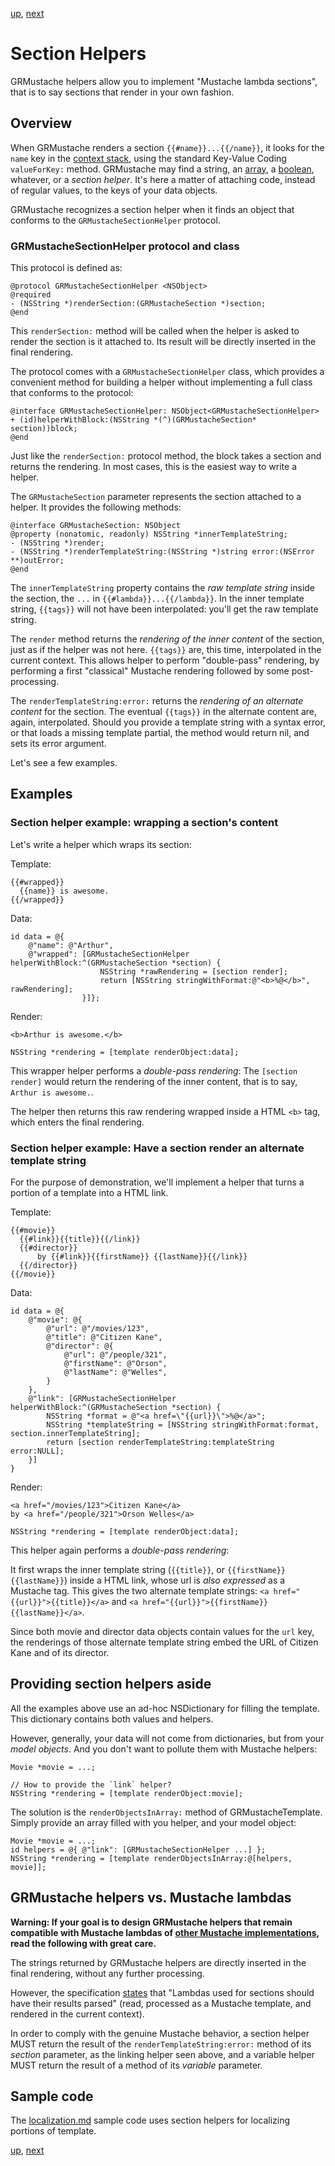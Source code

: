 [up](introduction.md), [next](variable_helpers.md)

Section Helpers
===============

GRMustache helpers allow you to implement "Mustache lambda sections", that is to say sections that render in your own fashion.


Overview
--------

When GRMustache renders a section `{{#name}}...{{/name}}`, it looks for the `name` key in the [context stack](runtime/context_stack.md), using the standard Key-Value Coding `valueForKey:` method. GRMustache may find a string, an [array](runtime/loops.md), a [boolean](runtime/booleans.md), whatever, or a *section helper*. It's here a matter of attaching code, instead of regular values, to the keys of your data objects.

GRMustache recognizes a section helper when it finds an object that conforms to the `GRMustacheSectionHelper` protocol.


### GRMustacheSectionHelper protocol and class

This protocol is defined as:

```objc
@protocol GRMustacheSectionHelper <NSObject>
@required
- (NSString *)renderSection:(GRMustacheSection *)section;
@end
```

This `renderSection:` method will be called when the helper is asked to render the section is it attached to. Its result will be directly inserted in the final rendering.

The protocol comes with a `GRMustacheSectionHelper` class, which provides a convenient method for building a helper without implementing a full class that conforms to the protocol:

```objc
@interface GRMustacheSectionHelper: NSObject<GRMustacheSectionHelper>
+ (id)helperWithBlock:(NSString *(^)(GRMustacheSection* section))block;
@end
```

Just like the `renderSection:` protocol method, the block takes a section and returns the rendering. In most cases, this is the easiest way to write a helper.

The `GRMustacheSection` parameter represents the section attached to a helper. It provides the following methods:

```objc
@interface GRMustacheSection: NSObject
@property (nonatomic, readonly) NSString *innerTemplateString;
- (NSString *)render;
- (NSString *)renderTemplateString:(NSString *)string error:(NSError **)outError;
@end
```

The `innerTemplateString` property contains the *raw template string* inside the section, the `...` in `{{#lambda}}...{{/lambda}}`. In the inner template string, `{{tags}}` will not have been interpolated: you'll get the raw template string.

The `render` method returns the *rendering of the inner content* of the section, just as if the helper was not here. `{{tags}}` are, this time, interpolated in the current context. This allows helper to perform "double-pass" rendering, by performing a first "classical" Mustache rendering followed by some post-processing.

The `renderTemplateString:error:` returns the *rendering of an alternate content* for the section. The eventual `{{tags}}` in the alternate content are, again, interpolated. Should you provide a template string with a syntax error, or that loads a missing template partial, the method would return nil, and sets its error argument.

Let's see a few examples.


Examples
--------

### Section helper example: wrapping a section's content

Let's write a helper which wraps its section:

Template:

    {{#wrapped}}
      {{name}} is awesome.
    {{/wrapped}}

Data:

```objc
id data = @{
    @"name": @"Arthur",
    @"wrapped": [GRMustacheSectionHelper helperWithBlock:^(GRMustacheSection *section) {
                    NSString *rawRendering = [section render];
                    return [NSString stringWithFormat:@"<b>%@</b>", rawRendering];
                }]};
```

Render:

    <b>Arthur is awesome.</b>

```objc
NSString *rendering = [template renderObject:data];
```

This wrapper helper performs a *double-pass rendering*: The `[section render]` would return the rendering of the inner content, that is to say, `Arthur is awesome.`.

The helper then returns this raw rendering wrapped inside a HTML `<b>` tag, which enters the final rendering.


### Section helper example: Have a section render an alternate template string

For the purpose of demonstration, we'll implement a helper that turns a portion of a template into a HTML link.

Template:
    
    {{#movie}}
      {{#link}}{{title}}{{/link}}
      {{#director}}
          by {{#link}}{{firstName}} {{lastName}}{{/link}}
      {{/director}}
    {{/movie}}

Data:

```objc
id data = @{
    @"movie": @{
        @"url": @"/movies/123",
        @"title": @"Citizen Kane",
        @"director": @{
            @"url": @"/people/321",
            @"firstName": @"Orson",
            @"lastName": @"Welles",
        }
    },
    @"link": [GRMustacheSectionHelper helperWithBlock:^(GRMustacheSection *section) {
        NSString *format = @"<a href=\"{{url}}\">%@</a>";
        NSString *templateString = [NSString stringWithFormat:format, section.innerTemplateString];
        return [section renderTemplateString:templateString error:NULL];
    }]
}
```

Render:

    <a href="/movies/123">Citizen Kane</a>
    by <a href="/people/321">Orson Welles</a>

```objc
NSString *rendering = [template renderObject:data];
```

This helper again performs a *double-pass rendering*:

It first wraps the inner template string (`{{title}}`, or `{{firstName}} {{lastName}}`) inside a HTML link, whose url is *also expressed* as a Mustache tag. This gives the two alternate template strings: `<a href="{{url}}">{{title}}</a>` and `<a href="{{url}}">{{firstName}} {{lastName}}</a>`.

Since both movie and director data objects contain values for the `url` key, the renderings of those alternate template string embed the URL of Citizen Kane and of its director.


Providing section helpers aside
-------------------------------

All the examples above use an ad-hoc NSDictionary for filling the template. This dictionary contains both values and helpers.

However, generally, your data will not come from dictionaries, but from your *model objects*. And you don't want to pollute them with Mustache helpers:

```objc
Movie *movie = ...;

// How to provide the `link` helper?
NSString *rendering = [template renderObject:movie];
```

The solution is the `renderObjectsInArray:` method of GRMustacheTemplate. Simply provide an array filled with you helper, and your model object:

```objc
Movie *movie = ...;
id helpers = @{ @"link": [GRMustacheSectionHelper ...] };
NSString *rendering = [template renderObjectsInArray:@[helpers, movie]];
```


GRMustache helpers vs. Mustache lambdas
---------------------------------------

**Warning: If your goal is to design GRMustache helpers that remain compatible with Mustache lambdas of [other Mustache implementations](https://github.com/defunkt/mustache/wiki/Other-Mustache-implementations), read the following with great care.**

The strings returned by GRMustache helpers are directly inserted in the final rendering, without any further processing.

However, the specification [states](https://github.com/mustache/spec/blob/v1.1.2/specs/%7Elambdas.yml#L90) that "Lambdas used for sections should have their results parsed" (read, processed as a Mustache template, and rendered in the current context).

In order to comply with the genuine Mustache behavior, a section helper MUST return the result of the `renderTemplateString:error:` method of its _section_ parameter, as the linking helper seen above, and a variable helper MUST return the result of a method of its _variable_ parameter.


Sample code
-----------

The [localization.md](sample_code/localization.md) sample code uses section helpers for localizing portions of template.


[up](introduction.md), [next](variable_helpers.md)
